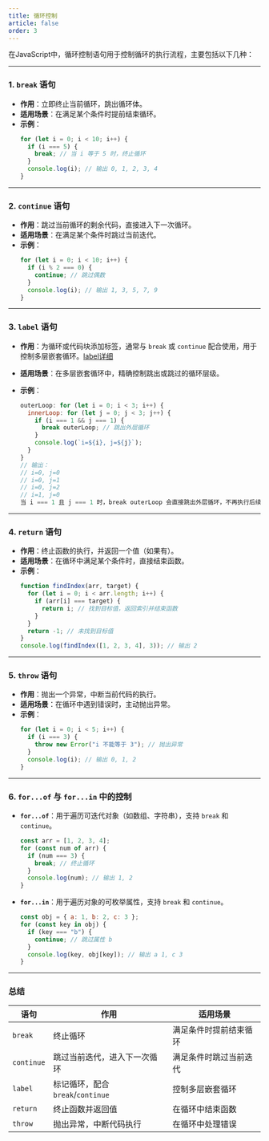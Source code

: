 ```yaml
---
title: 循环控制
article: false
order: 3
---
```

在JavaScript中，循环控制语句用于控制循环的执行流程，主要包括以下几种：

---

### **1. `break` 语句**
- **作用**：立即终止当前循环，跳出循环体。
- **适用场景**：在满足某个条件时提前结束循环。
- **示例**：
  ```javascript
  for (let i = 0; i < 10; i++) {
    if (i === 5) {
      break; // 当 i 等于 5 时，终止循环
    }
    console.log(i); // 输出 0, 1, 2, 3, 4
  }
  ```

---

### **2. `continue` 语句**
- **作用**：跳过当前循环的剩余代码，直接进入下一次循环。
- **适用场景**：在满足某个条件时跳过当前迭代。
- **示例**：
  ```javascript
  for (let i = 0; i < 10; i++) {
    if (i % 2 === 0) {
      continue; // 跳过偶数
    }
    console.log(i); // 输出 1, 3, 5, 7, 9
  }
  ```

---

### **3. `label` 语句**
- **作用**：为循环或代码块添加标签，通常与 `break` 或 `continue` 配合使用，用于控制多层嵌套循环。[label详细](./reference/label.md)
- **适用场景**：在多层嵌套循环中，精确控制跳出或跳过的循环层级。
- **示例**：
  
  ```javascript
  outerLoop: for (let i = 0; i < 3; i++) {
    innerLoop: for (let j = 0; j < 3; j++) {
      if (i === 1 && j === 1) {
        break outerLoop; // 跳出外层循环
      }
      console.log(`i=${i}, j=${j}`);
    }
  }
  // 输出：
  // i=0, j=0
  // i=0, j=1
  // i=0, j=2
  // i=1, j=0
  当 i === 1 且 j === 1 时，break outerLoop 会直接跳出外层循环，不再执行后续的循环。
  ```

---

### **4. `return` 语句**
- **作用**：终止函数的执行，并返回一个值（如果有）。
- **适用场景**：在循环中满足某个条件时，直接结束函数。
- **示例**：
  ```javascript
  function findIndex(arr, target) {
    for (let i = 0; i < arr.length; i++) {
      if (arr[i] === target) {
        return i; // 找到目标值，返回索引并结束函数
      }
    }
    return -1; // 未找到目标值
  }
  console.log(findIndex([1, 2, 3, 4], 3)); // 输出 2
  ```

---

### **5. `throw` 语句**
- **作用**：抛出一个异常，中断当前代码的执行。
- **适用场景**：在循环中遇到错误时，主动抛出异常。
- **示例**：
  ```javascript
  for (let i = 0; i < 5; i++) {
    if (i === 3) {
      throw new Error("i 不能等于 3"); // 抛出异常
    }
    console.log(i); // 输出 0, 1, 2
  }
  ```

---

### **6. `for...of` 与 `for...in` 中的控制**
- **`for...of`**：用于遍历可迭代对象（如数组、字符串），支持 `break` 和 `continue`。
  ```javascript
  const arr = [1, 2, 3, 4];
  for (const num of arr) {
    if (num === 3) {
      break; // 终止循环
    }
    console.log(num); // 输出 1, 2
  }
  ```

- **`for...in`**：用于遍历对象的可枚举属性，支持 `break` 和 `continue`。
  ```javascript
  const obj = { a: 1, b: 2, c: 3 };
  for (const key in obj) {
    if (key === "b") {
      continue; // 跳过属性 b
    }
    console.log(key, obj[key]); // 输出 a 1, c 3
  }
  ```

---

### **总结**
| 语句       | 作用                              | 适用场景               |
| ---------- | --------------------------------- | ---------------------- |
| `break`    | 终止循环                          | 满足条件时提前结束循环 |
| `continue` | 跳过当前迭代，进入下一次循环      | 满足条件时跳过当前迭代 |
| `label`    | 标记循环，配合 `break`/`continue` | 控制多层嵌套循环       |
| `return`   | 终止函数并返回值                  | 在循环中结束函数       |
| `throw`    | 抛出异常，中断代码执行            | 在循环中处理错误       |
